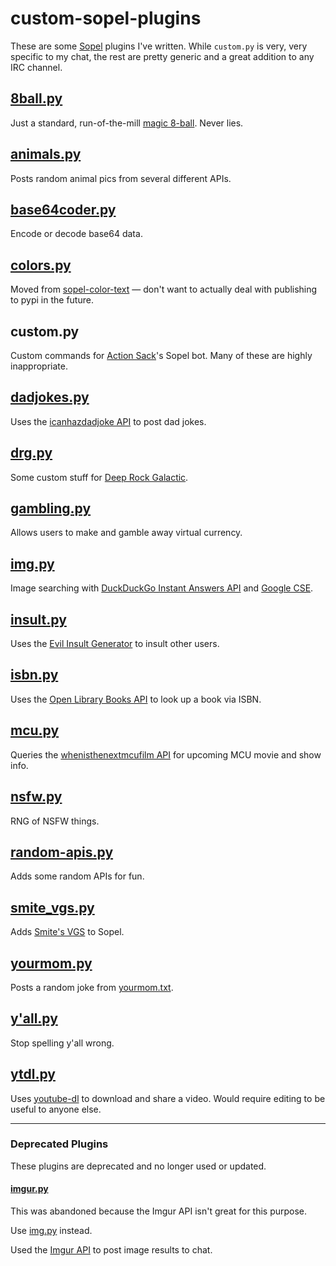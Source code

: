 # custom-sopel-plugins

These are some [Sopel](https://github.com/sopel-irc/sopel) plugins I've written. While `custom.py` is very, very specific to my chat, the rest are pretty generic and a great addition to any IRC channel.

## [8ball.py](https://github.com/xnaas/custom-sopel-plugins/blob/master/8ball.py)
Just a standard, run-of-the-mill [magic 8-ball](https://en.wikipedia.org/wiki/Magic_8-Ball). Never lies.


## [animals.py](https://github.com/xnaas/custom-sopel-plugins/blob/master/animals.py)
Posts random animal pics from several different APIs.


## [base64coder.py](https://github.com/xnaas/custom-sopel-plugins/blob/master/base64coder.py)
Encode or decode base64 data.


## [colors.py](https://github.com/xnaas/custom-sopel-plugins/blob/master/colors.py)
Moved from [sopel-color-text](https://github.com/xnaas/sopel-color-text) — don't want to actually deal with publishing to pypi in the future.


## custom.py
Custom commands for [Action Sack](https://actionsack.com)'s Sopel bot. Many of these are highly inappropriate.


## [dadjokes.py](https://github.com/xnaas/custom-sopel-plugins/blob/master/dadjokes.py)
Uses the [icanhazdadjoke API](https://icanhazdadjoke.com/api) to post dad jokes.


## [drg.py](https://github.com/xnaas/custom-sopel-plugins/blob/master/drg.py)
Some custom stuff for [Deep Rock Galactic](https://www.deeprockgalactic.com/).


## [gambling.py](https://github.com/xnaas/custom-sopel-plugins/blob/master/gambling.py)
Allows users to make and gamble away virtual currency.


## [img.py](https://github.com/xnaas/custom-sopel-plugins/blob/master/img.py)
Image searching with [DuckDuckGo Instant Answers API](https://duckduckgo.com/api) and [Google CSE](https://programmablesearchengine.google.com/about/).


## [insult.py](https://github.com/xnaas/custom-sopel-plugins/blob/master/insult.py)
Uses the [Evil Insult Generator](https://evilinsult.com/api/) to insult other users.


## [isbn.py](https://github.com/xnaas/custom-sopel-plugins/blob/master/isbn.py)
Uses the [Open Library Books API](https://openlibrary.org/dev/docs/api/books) to look up a book via ISBN.


## [mcu.py](https://github.com/xnaas/custom-sopel-plugins/blob/master/mcu.py)
Queries the [whenisthenextmcufilm API](https://whenisthenextmcufilm.com) for upcoming MCU movie and show info.


## [nsfw.py](https://github.com/xnaas/custom-sopel-plugins/blob/master/nsfw.py)
RNG of NSFW things.


## [random-apis.py](https://github.com/xnaas/custom-sopel-plugins/blob/master/random-apis.py)
Adds some random APIs for fun.


## [smite_vgs.py](https://github.com/xnaas/custom-sopel-plugins/blob/master/smite_vgs.py)
Adds [Smite's VGS](https://smite.gamepedia.com/Voice_Guided_System) to Sopel.


## [yourmom.py](https://github.com/xnaas/custom-sopel-plugins/blob/master/yourmom.py)
Posts a random joke from [yourmom.txt](https://github.com/xnaas/custom-sopel-plugins/blob/master/yourmom.txt).


## [y'all.py](https://github.com/xnaas/custom-sopel-plugins/blob/master/y'all.py)
Stop spelling y'all wrong.


## [ytdl.py](https://github.com/xnaas/custom-sopel-plugins/blob/master/ytdl.py)
Uses [youtube-dl](https://youtube-dl.org/) to download and share a video. Would require editing to be useful to anyone else.

---

### Deprecated Plugins

These plugins are deprecated and no longer used or updated.

#### [imgur.py](https://github.com/xnaas/custom-sopel-plugins/blob/master/deprecated/imgur.py)
This was abandoned because the Imgur API isn't great for this purpose.

Use [img.py](https://github.com/xnaas/custom-sopel-plugins/blob/master/img.py) instead.

Used the [Imgur API](https://apidocs.imgur.com/) to post image results to chat.

